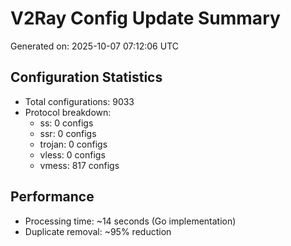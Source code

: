 # V2Ray Config Update Summary
Generated on: 2025-10-07 07:12:06 UTC

## Configuration Statistics
- Total configurations: 9033
- Protocol breakdown:
  - ss: 0 configs
  - ssr: 0 configs
  - trojan: 0 configs
  - vless: 0 configs
  - vmess: 817 configs

## Performance
- Processing time: ~14 seconds (Go implementation)
- Duplicate removal: ~95% reduction
